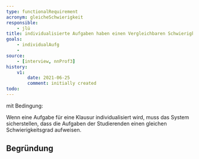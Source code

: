```yaml
---
type: functionalRequirement
acronym: gleicheSchwierigkeit
responsible: 
    - jlü
title: individualisierte Aufgaben haben einen Vergleichbaren Schwierigkeitsgrad
goals: 
    - individualAufg
    -
source:
    - [interview, nnProf3]
history:
    v1:
        date: 2021-06-25
        comment: initially created
todo: 
---
```


mit Bedingung:

Wenn eine Aufgabe für eine Klausur individualisiert wird, muss das System sicherstellen, dass die Aufgaben
der Studierenden einen gleichen Schwierigkeitsgrad aufweisen.


## Begründung

